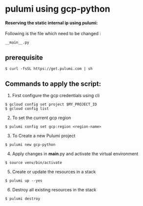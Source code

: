 # pulumi using gcp-python

#### Reserving the static internal ip using pulumi:


Following is the file which need to  be changed :
```
__main__.py
```
## prerequisite

```
$ curl -fsSL https://get.pulumi.com | sh
```

## Commands to apply the script:

1. First configure the gcp credentials using cli

```
$ gcloud config set project $MY_PROJECT_ID
$ gcloud config list
```

2. To set the current gcp region

```
$ pulumi config set gcp:region <region-name>
```
3. To Create a new Pulumi project

```
$ pulumi new gcp-python
```
4. Apply changes in __main__.py and activate the virtual environment

```
$ source venv/bin/activate
```

5. Create or update the resources in a stack

```
$ pulumi up --yes
```
6. Destroy all existing resources in the stack

```
$ pulumi destroy
```
